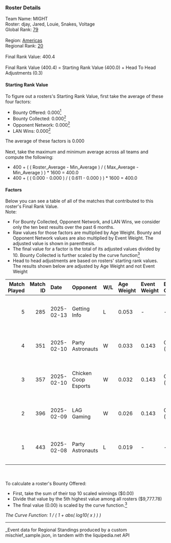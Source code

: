 ### Roster Details<br />
Team Name: MIGHT<br />
Roster: djay, Jared, Louie, Snakes, Voltage<br />
Global Rank: [79](../../standings_global_2025_08_04.md)<br />
<br />
Region: [Americas]( ../../standings_americas_2025_08_04.md)<br />
Regional Rank: [20]( ../../standings_americas_2025_08_04.md)<br />
<br />
Final Rank Value:  400.4<br />
<br />
Final Rank Value (400.4) = Starting Rank Value (400.0) + Head To Head Adjustments (0.3)<br />

#### Starting Rank Value<br />
To figure out a rosters's Starting Rank Value, first take the average of these four factors:<br />
- Bounty Offered: 0.000[<sup>1</sup>](#table2)
- Bounty Collected: 0.000[<sup>2</sup>](#table1)
- Opponent Network: 0.000[<sup>2</sup>](#table1)
- LAN Wins: 0.000[<sup>2</sup>](#table1)

The average of these factors is 0.000<br />
<br />
Next, take the maximum and minimum average across all teams and compute the following:<br />
- 400 + ( ( Roster_Average - Min_Average ) / ( Max_Average - Min_Average ) ) * 1600 = 400.0
- 400 + ( ( 0.000 - 0.000 ) / ( 0.611 - 0.000 ) ) * 1600 = 400.0


#### Factors<br />
Below you can see a table of all of the matches that contributed to this roster's Final Rank Value.<br />
Note:<br />

- For Bounty Collected, Opponent Network, and LAN Wins, we consider only the ten best results over the past 6 months.
- Raw values for those factors are multiplied by Age Weight. Bounty and Opponent Network values are also multiplied by Event Weight. The adjusted value is shown in parenthesis.
- The final value for a factor is the total of its adjusted values divided by 10. Bounty Collected is further scaled by the curve function[<sup>3</sup>](#curveFunction)
- Head to head adjustments are based on rosters' starting rank values. The results shown below are adjusted by Age Weight and not Event Weight
<span id="table1"></span><br />


| Match Played | Match ID | Date       | Opponent             | W/L | Age Weight | Event Weight | Bounty Collected | Opponent Network | LAN Wins  | H2H Adj. | Roster                              |
| -: | -: | :- | :- | :- | :- | :- | :- | :- | :- | -: | :- |
|            5 |      285 | 2025-02-13 | Getting Info         | L   | 0.053      | -            | -                | -                | -         |    -0.83 | djay, Jared, Louie, Snakes, Voltage |
|            4 |      351 | 2025-02-10 | Party Astronauts     | W   | 0.033      | 0.143        | 0.000 (0.000)    | 0.127 (0.001)    | 0 (0.000) |     0.53 | djay, Jared, Louie, Snakes, Voltage |
|            3 |      357 | 2025-02-10 | Chicken Coop Esports | W   | 0.032      | 0.143        | 0.000 (0.000)    | 0.029 (0.000)    | 0 (0.000) |     0.51 | djay, Jared, Louie, Snakes, Voltage |
|            2 |      396 | 2025-02-09 | LAG Gaming           | W   | 0.026      | 0.143        | 0.000 (0.000)    | 0.000 (0.000)    | 0 (0.000) |     0.40 | djay, Jared, Louie, Snakes, Voltage |
|            1 |      443 | 2025-02-08 | Party Astronauts     | L   | 0.019      | -            | -                | -                | -         |    -0.29 | djay, Jared, Louie, Snakes, Voltage |

<br />
<span id="table2"></span><br />
To calculate a roster's Bounty Offered:<br />

- First, take the sum of their top 10 scaled winnings ($0.00)
- Divide that value by the 5th highest value among all rosters ($9,777.78)
- The final value (0.00) is scaled by the curve function.[<sup>3</sup>](#curveFunction)

<span id="curveFunction"></span>_The Curve Function: 1 / ( 1 + abs( log10( x ) ) )_<br />

---
_Event data for Regional Standings produced by a custom mischief_sample.json, in tandem with the liquipedia.net API<br />
